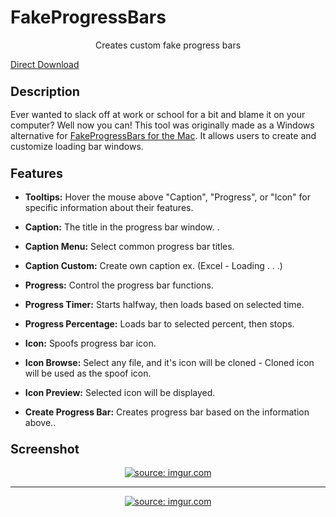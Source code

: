 # FakeProgressBars
<p align="center">
Creates custom fake progress bars

<a href="https://github.com/xadamxk/FakeProgressBars/blob/master/FakeProgressBars/bin/Debug/FakeProgressBars.exe?raw=true">Direct Download</a>
</p>

<h3><b><big>Description</big></b></h3>
Ever wanted to slack off at work or school for a bit and blame it on your computer? Well now you can! This tool was originally made as a Windows alternative for  <a href="http://osxdaily.com/2014/05/09/fake-progress-bar-app-mac-corporate-avoidance/">FakeProgressBars for the Mac</a>. It allows users to create and customize loading bar windows. 

<h3><b><big>Features</big></b></h3>
<ul><li><b>Tooltips:</b> Hover the mouse above "Caption", "Progress", or "Icon" for specific information about their features.</li></ul>
<ul><li><b>Caption:</b> The title in the progress bar window. .</li></ul>
<ul><li><b>Caption Menu:</b> Select common progress bar titles.</li></ul>
<ul><li><b>Caption Custom:</b> Create own caption ex. (Excel - Loading . . .)</li></ul>
<ul><li><b>Progress:</b> Control the progress bar functions. </li></ul>
<ul><li><b>Progress Timer:</b> Starts halfway, then loads based on selected time.</li></ul>
<ul><li><b>Progress Percentage:</b>  Loads bar to selected percent, then stops.</li></ul>
<ul><li><b>Icon:</b> Spoofs progress bar icon.</li></ul>
<ul><li><b>Icon Browse:</b> Select any file, and it's icon will be cloned - Cloned icon will be used as the spoof icon.</li></ul>
<ul><li><b>Icon Preview:</b> Selected icon will be displayed.</li></ul>
<ul><li><b>Create Progress Bar:</b> Creates progress bar based on the information above..</li></ul>

<h3><b><big>Screenshot</big></b></h3>
<p align="center">
  <a href="http://imgur.com/HGIipDg"><img src="http://i.imgur.com/HGIipDg.png" title="source: imgur.com" /></a></p>
  <hr>
  <p align="center">
  <a href="http://imgur.com/veSqRHz"><img src="http://i.imgur.com/veSqRHz.png" title="source: imgur.com" /></a>
</p>
